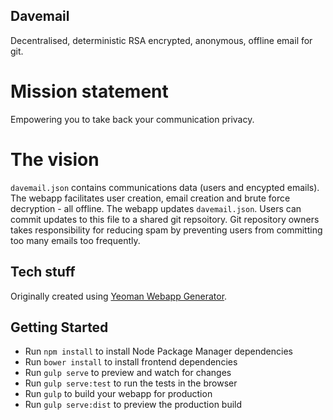 ## Davemail

Decentralised, deterministic RSA encrypted, anonymous, offline email for git.

# Mission statement

Empowering you to take back your communication privacy.

# The vision

`davemail.json` contains communications data (users and encypted emails).
The webapp facilitates user creation, email creation and brute force decryption - all offline.
The webapp updates `davemail.json`. Users can commit updates to this file to a shared git repsoitory.
Git repository owners takes responsibility for reducing spam by preventing users from committing too many emails too frequently.

## Tech stuff
Originally created using [Yeoman Webapp Generator](https://github.com/yeoman/generator-webapp).

## Getting Started

- Run `npm install` to install Node Package Manager dependencies
- Run `bower install` to install frontend dependencies
- Run `gulp serve` to preview and watch for changes
- Run `gulp serve:test` to run the tests in the browser
- Run `gulp` to build your webapp for production
- Run `gulp serve:dist` to preview the production build
